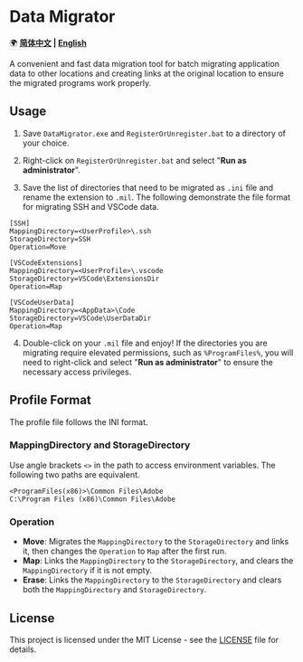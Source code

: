 # Data Migrator

🌍 **[简体中文](README-CN.md) | [English](README.md)**

A convenient and fast data migration tool for batch migrating application data to other locations and creating links at the original location to ensure the migrated programs work properly.

## Usage

1. Save `DataMigrator.exe` and `RegisterOrUnregister.bat` to a directory of your choice.

2. Right-click on `RegisterOrUnregister.bat` and select "**Run as administrator**".

3. Save the list of directories that need to be migrated as `.ini` file and rename the extension to `.mil`. The following demonstrate the file format for migrating SSH and VSCode data.

```
[SSH]
MappingDirectory=<UserProfile>\.ssh
StorageDirectory=SSH
Operation=Move

[VSCodeExtensions]
MappingDirectory=<UserProfile>\.vscode
StorageDirectory=VSCode\ExtensionsDir
Operation=Map

[VSCodeUserData]
MappingDirectory=<AppData>\Code
StorageDirectory=VSCode\UserDataDir
Operation=Map
```

4. Double-click on your `.mil` file and enjoy! If the directories you are migrating require elevated permissions, such as `%ProgramFiles%`, you will need to right-click and select "**Run as administrator**" to ensure the necessary access privileges.

## Profile Format

The profile file follows the INI format.

### MappingDirectory and StorageDirectory

Use angle brackets `<>` in the path to access environment variables. The following two paths are equivalent.

```
<ProgramFiles(x86)>\Common Files\Adobe
C:\Program Files (x86)\Common Files\Adobe
```

### Operation

- **Move**: Migrates the `MappingDirectory` to the `StorageDirectory` and links it, then changes the `Operation` to `Map` after the first run.
- **Map**: Links the `MappingDirectory` to the `StorageDirectory`, and clears the `MappingDirectory` if it is not empty.
- **Erase**: Links the `MappingDirectory` to the `StorageDirectory` and clears both the `MappingDirectory` and `StorageDirectory`.

## License

This project is licensed under the MIT License - see the [LICENSE](LICENSE.md) file for details.
